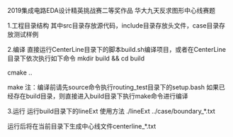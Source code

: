 2019集成电路EDA设计精英挑战赛二等奖作品 华大九天反求图形中心线赛题

1.工程目录结构
其中src目录存放源代码，include目录存放头文件，case目录存放测试样例

2.编译
直接运行CenterLine目录下的脚本build.sh编译项目，或者在CenterLine目录下依次执行如下命令
mkdir build && cd build

cmake ..

make
注：编译前请先source命令执行routing_test目录下的setup.bash
如果已经存在build目录，则直接进入build目录下执行make命令进行编译


3.运行
运行build目录下的lineExt
使用方法 ./lineExt ../case/boundary_*.txt

运行后将在当前目录下生成中心线文件centerline_*.txt
